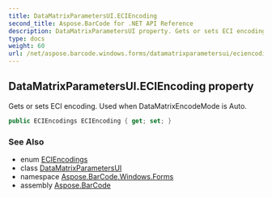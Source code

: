 ```yaml
---
title: DataMatrixParametersUI.ECIEncoding
second_title: Aspose.BarCode for .NET API Reference
description: DataMatrixParametersUI property. Gets or sets ECI encoding. Used when DataMatrixEncodeMode is Auto
type: docs
weight: 60
url: /net/aspose.barcode.windows.forms/datamatrixparametersui/eciencoding/
---
```

## DataMatrixParametersUI.ECIEncoding property

Gets or sets ECI encoding. Used when DataMatrixEncodeMode is Auto.

```csharp
public ECIEncodings ECIEncoding { get; set; }
```

### See Also

* enum [ECIEncodings](../../../aspose.barcode.generation/eciencodings/)
* class [DataMatrixParametersUI](../)
* namespace [Aspose.BarCode.Windows.Forms](../../datamatrixparametersui/)
* assembly [Aspose.BarCode](../../../)



